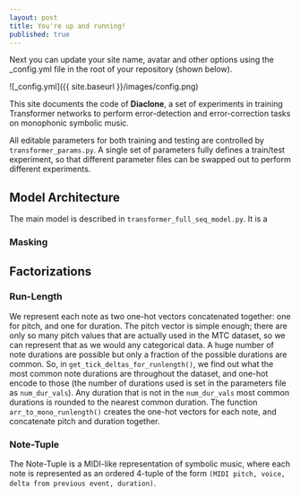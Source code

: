 ```yaml
---
layout: post
title: You're up and running!
published: true
---
```


Next you can update your site name, avatar and other options using the _config.yml file in the root of your repository (shown below).

![_config.yml]({{ site.baseurl }}/images/config.png)

This site documents the code of **Diaclone**, a set of experiments in training Transformer networks to perform error-detection and error-correction tasks on monophonic symbolic music.

All editable parameters for both training and testing are controlled by `transformer_params.py`. A single set of parameters fully defines a train/test experiment, so that different parameter files can be swapped out to perform different experiments.

## Model Architecture

The main model is described in `transformer_full_seq_model.py`. It is a


### Masking


## Factorizations

### Run-Length
We represent each note as two one-hot vectors concatenated together: one for pitch, and one for duration. The pitch vector is simple enough; there are only so many pitch values that are actually used in the MTC dataset, so we can represent that as we would any categorical data. A huge number of note durations are possible but only a fraction of the possible durations are common. So, in `get_tick_deltas_for_runlength()`, we find out what the most common note durations are throughout the dataset, and one-hot encode to those (the number of durations used is set in the parameters file as `num_dur_vals`). Any duration that is not in the `num_dur_vals` most common durations is rounded to the nearest common duration. The function `arr_to_mono_runlength()` creates the one-hot vectors for each note, and concatenate pitch and duration together.

### Note-Tuple
The Note-Tuple is a MIDI-like representation of symbolic music, where each note is represented as an ordered 4-tuple of the form `(MIDI pitch, voice, delta from previous event, duration)`.
